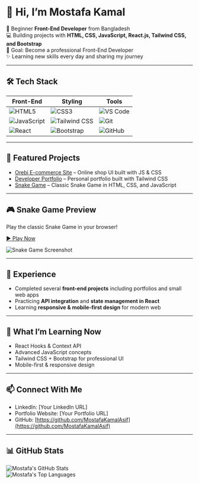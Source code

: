 # 👋 Hi, I’m Mostafa Kamal

🌱 Beginner **Front-End Developer** from Bangladesh  
💻 Building projects with **HTML, CSS, JavaScript, React.js, Tailwind CSS, and Bootstrap**  
🎯 Goal: Become a professional Front-End Developer  
✨ Learning new skills every day and sharing my journey  

---

## 🛠 Tech Stack

| Front-End | Styling | Tools |
|-----------|---------|-------|
| ![HTML5](https://img.shields.io/badge/HTML5-E34F26?style=for-the-badge&logo=html5&logoColor=white) | ![CSS3](https://img.shields.io/badge/CSS3-1572B6?style=for-the-badge&logo=css3&logoColor=white) | ![VS Code](https://img.shields.io/badge/VS%20Code-0078D7?style=for-the-badge&logo=visual-studio-code&logoColor=white) |
| ![JavaScript](https://img.shields.io/badge/JavaScript-F7DF1E?style=for-the-badge&logo=javascript&logoColor=black) | ![Tailwind CSS](https://img.shields.io/badge/Tailwind_CSS-38B2AC?style=for-the-badge&logo=tailwind-css&logoColor=white) | ![Git](https://img.shields.io/badge/Git-F05032?style=for-the-badge&logo=git&logoColor=white) |
| ![React](https://img.shields.io/badge/React-61DAFB?style=for-the-badge&logo=react&logoColor=black) | ![Bootstrap](https://img.shields.io/badge/Bootstrap-7952B3?style=for-the-badge&logo=bootstrap&logoColor=white) | ![GitHub](https://img.shields.io/badge/GitHub-181717?style=for-the-badge&logo=github&logoColor=white) |

---

## 📌 Featured Projects

- [Orebi E-commerce Site](https://github.com/MostafaKamalAsif/Orebi-ecommerce-site) – Online shop UI built with JS & CSS  
- [Developer Portfolio](https://github.com/MostafaKamalAsif/Developer-portfolio-with-tailwind) – Personal portfolio built with Tailwind CSS  
- [Snake Game](https://github.com/MostafaKamalAsif/snake-game) – Classic Snake Game in HTML, CSS, and JavaScript  

---

## 🎮 Snake Game Preview

Play the classic Snake Game in your browser!  

[▶️ Play Now](https://MostafaKamalAsif.github.io/snake-game/)  

![Snake Game Screenshot](https://raw.githubusercontent.com/MostafaKamalAsif/snake-game/main/screenshot.png) <!-- Replace with your screenshot -->

---

## 💼 Experience

- Completed several **front-end projects** including portfolios and small web apps  
- Practicing **API integration** and **state management in React**  
- Learning **responsive & mobile-first design** for modern web  

---

## 🚀 What I’m Learning Now

- React Hooks & Context API  
- Advanced JavaScript concepts  
- Tailwind CSS + Bootstrap for professional UI  
- Mobile-first & responsive design  

---

## 📫 Connect With Me

- LinkedIn: [Your LinkedIn URL]  
- Portfolio Website: [Your Portfolio URL]  
- GitHub: [https://github.com/MostafaKamalAsif](https://github.com/MostafaKamalAsif)

---

## 📊 GitHub Stats

![Mostafa's GitHub Stats](https://github-readme-stats.vercel.app/api?username=MostafaKamalAsif&show_icons=true&theme=radical)  
![Mostafa's Top Languages](https://github-readme-stats.vercel.app/api/top-langs/?username=MostafaKamalAsif&layout=compact&theme=radical)
